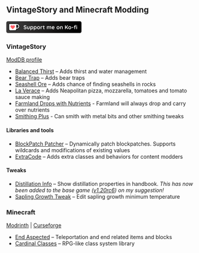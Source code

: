 ## VintageStory and Minecraft Modding
[<img src="kofi.png" width="200" />](https://ko-fi.com/O5O414011W)
### VintageStory
[ModDB profile](https://mods.vintagestory.at/show/user/7cbc63d6616a32301846)

- [Balanced Thirst](https://mods.vintagestory.at/balancedthirst) – Adds thirst and water management
- [Bear Trap](https://mods.vintagestory.at/beartrap) – Adds bear traps
- [Seashell Ore](https://mods.vintagestory.at/seashellore) – Adds chance of finding seashells in rocks
- [La Verace](https://mods.vintagestory.at/show/mod/14493) – Adds Neapolitan pizza, mozzarella, tomatoes and tomato sauce making
- [Farmland Drops with Nutrients](https://mods.vintagestory.at/show/mod/15084) - Farmland will always drop and carry over nutrients
- [Smithing Plus](https://mods.vintagestory.at/show/mod/15312#showchangelog) - Can smith with metal bits and other smithing tweaks
#### Libraries and tools
- [BlockPatch Patcher](https://mods.vintagestory.at/show/mod/14682) – Dynamically patch blockpatches. Supports wildcards and modifications of existing values
- [ExtraCode](https://mods.vintagestory.at/show/mod/14710) – Adds extra classes and behaviors for content modders
#### Tweaks
- [Distillation Info](https://mods.vintagestory.at/distillationinfo) – Show distillation properties in handbook. *This has now been added to the base game ([v1.20rc6](https://www.vintagestory.at/blog.html/news/v120-rc6-lore-update-the-journey-r392/)) on my suggestion!*
- [Sapling Growth Tweak](https://mods.vintagestory.at/saplinggrowthtweak) – Edit sapling growth minimum temperature


### Minecraft
[Modrinth](https://modrinth.com/user/jayugg) | [Curseforge](https://www.curseforge.com/members/jayugg/projects)
- [End Aspected](https://modrinth.com/mod/end-aspected) – Teleportation and end related items and blocks
- [Cardinal Classes](https://modrinth.com/mod/cardinal-classes) – RPG-like class system library

